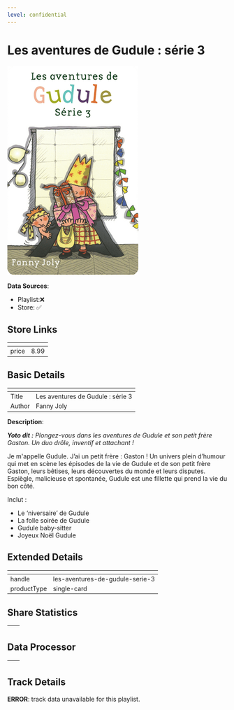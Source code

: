 ```yaml
---
level: confidential
---
```

# Les aventures de Gudule : série 3

![card_[9HOdh].png](../../img/cards/card_[9HOdh].png)

**Data Sources**: 

- Playlist:❌
- Store: ✅


## Store Links

| <!-- --> | <!-- --> |
| - | - |
| price | 8.99 |


## Basic Details

| <!-- --> | <!-- --> |
| - | - |
| Title | Les aventures de Gudule : série 3 |
| Author | Fanny Joly |

**Description**:

<!-- td {border: 1px solid #ccc;}br {mso-data-placement:same-cell;} --> <!-- td {border: 1px solid #ccc;}br {mso-data-placement:same-cell;} --> <!-- td {border: 1px solid #ccc;}br {mso-data-placement:same-cell;} --> <!-- td {border: 1px solid #ccc;}br {mso-data-placement:same-cell;} -->

_**Yoto dit :** Plongez-vous dans les aventures de Gudule et son petit frère Gaston. Un duo drôle, inventif et attachant !_

<!-- td {border: 1px solid #ccc;}br {mso-data-placement:same-cell;} -->

Je m'appelle Gudule. J’ai un petit frère : Gaston ! Un univers plein d’humour qui met en scène les épisodes de la vie de Gudule et de son petit frère Gaston, leurs bêtises, leurs découvertes du monde et leurs disputes. Espiègle, malicieuse et spontanée, Gudule est une fillette qui prend la vie du bon côté.

Inclut :  

*   Le ‘niversaire’ de Gudule
*   La folle soirée de Gudule
*   Gudule baby-sitter
*   Joyeux Noël Gudule

<!-- td {border: 1px solid #ccc;}br {mso-data-placement:same-cell;} --> <!-- td {border: 1px solid #ccc;}br {mso-data-placement:same-cell;} --> <!-- td {border: 1px solid #ccc;}br {mso-data-placement:same-cell;} --> <!-- td {border: 1px solid #ccc;}br {mso-data-placement:same-cell;} --> <!-- td {border: 1px solid #ccc;}br {mso-data-placement:same-cell;} -->


## Extended Details

| <!-- --> | <!-- --> |
| - | - |
| handle | les-aventures-de-gudule-serie-3 |
| productType | single-card |


## Share Statistics

| <!-- --> | <!-- --> |
| - | - |


## Data Processor

| <!-- --> | <!-- --> |
| - | - |


## Track Details

**ERROR**: track data unavailable for this playlist.
